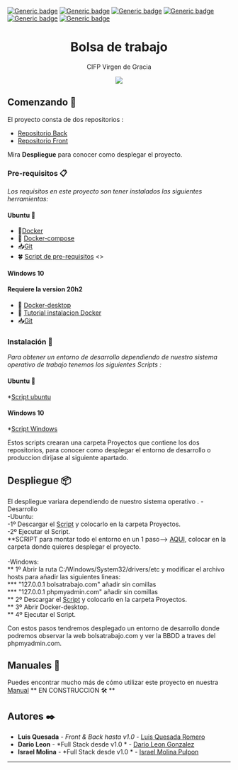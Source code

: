 

[![Generic badge](https://img.shields.io/badge/Front-Angular-blue.svg)](https://shields.io/) 
[![Generic badge](https://img.shields.io/badge/Api-Laravel-red.svg)](https://shields.io/)
[![Generic badge](https://img.shields.io/badge/Development%20enviroment-Docker-1f425f.svg)](https://shields.io/)
[![Generic badge](https://img.shields.io/badge/Deploy%20front-Netlify-04bac7.svg)](https://shields.io/)
[![Generic badge](https://img.shields.io/badge/Ubuntu-Ready-7a04cf.svg)](https://shields.io/)
[![Generic badge](https://img.shields.io/badge/Windows-Ready-f57905.svg)](https://shields.io/)

<h1 align="center"> Bolsa de trabajo </h1>
<p align="center"> CIFP Virgen de Gracia</p>
<a href="https://cifpvirgendegracia.com/"><p align="center"><img src="https://cifpvirgendegracia.com/wp-content/uploads/2019/11/LogoIcon.png"/></p> </a>

## Comenzando 🚀

El proyecto consta de dos repositorios :

* [Repositorio Back](https://github.com/kherop/bolsa_trabajo_back.git) <br>
* [Repositorio Front](https://github.com/kherop/bolsa_trabajo_front.git)

Mira **Despliegue** para conocer como desplegar el proyecto.

### Pre-requisitos 📋

_Los requisitos en este proyecto son tener instalados las siguientes herramientas:_

#### Ubuntu :penguin: ####
* :whale:[Docker](https://www.digitalocean.com/community/tutorials/how-to-install-and-use-docker-on-ubuntu-20-04-es)
* :whale2: [Docker-compose](https://www.digitalocean.com/community/tutorials/how-to-install-and-use-docker-compose-on-ubuntu-20-04-es)
* 📥[Git](https://www.digitalocean.com/community/tutorials/how-to-install-git-on-ubuntu-20-04-es)
* 🍀 [Script de pre-requisitos](https://drive.google.com/file/d/1rXfPjPWy2Db8DF9R8IaC9xe5nE3QZk06/view?usp=sharing)
<<ejecutar anteriormente un sudo su>>
#### Windows 10 ####
#### Requiere la version 20h2  ####
* :whale: [Docker-desktop](https://hub.docker.com/editions/community/docker-ce-desktop-windows)
* :whale2: [Tutorial instalacion Docker](https://enmilocalfunciona.io/instalando-y-probando-docker-en-windows-10/)
* 📥[Git](http://git-scm.com/download/win)

### Instalación 🔧

_Para obtener un entorno de desarrollo dependiendo de nuestro sistema operativo de trabajo tenemos los siguientes Scripts :_

#### Ubuntu :penguin: ####
*[Script ubuntu](https://drive.google.com/file/d/1bFFBECh7blk9XCnkZxN-jiOHropmqsvF/view?usp=sharing)
#### Windows 10 ####
*[Script Windows](https://drive.google.com/file/d/1eofeBkweaswPRB_jPlpxL2gqaAUuDdCa/view?usp=sharing)

Estos scripts crearan una carpeta Proyectos que contiene los dos repositorios, para conocer como desplegar el entorno de desarrollo o produccion dirijase al siguiente apartado.
## Despliegue 📦

El despliegue variara dependiendo de nuestro sistema operativo .
  -Desarrollo <br>
      -Ubuntu:<br>
          -1º Descargar el [Script](https://drive.google.com/file/d/1pPxc-gNklaX5URKry5OQj4j3fnElPPTZ/view?usp=sharing) y colocarlo en la carpeta Proyectos. <br>
          -2º Ejecutar el Script.<br>
      **SCRIPT para montar todo el entorno en un 1 paso--> [AQUI](https://drive.google.com/file/d/1UBv8UT2xEeVqN2JBM1uTuqQ2CSahsj4I/view?usp=sharing), colocar en la carpeta  donde quieres desplegar el proyecto.<br>
      <br>
      -Windows:<br>
          ** 1º Abrir la ruta C:/Windows/System32/drivers/etc y modificar el archivo hosts para añadir las siguientes lineas:<br>
              *** "127.0.0.1 bolsatrabajo.com"  añadir sin comillas <br>
              *** "127.0.0.1 phpmyadmin.com" añadir sin comillas <br>
          ** 2º Descargar el [Script](https://drive.google.com/file/d/1E2pKfvBHnpwTJ1Iy_Cm_5NEF7hNolgMb/view?usp=sharing) y colocarlo en la carpeta Proyectos. <br>
          ** 3º Abrir Docker-desktop. <br>
          ** 4º Ejecutar el Script. <br>
          
  Con estos pasos tendremos desplegado un entorno de desarrollo donde podremos observar la web bolsatrabajo.com  y  ver la BBDD a traves del phpmyadmin.com.     
   
## Manuales 📖

Puedes encontrar mucho más de cómo utilizar este proyecto en nuestra [Manual]() ** EN CONSTRUCCION 🛠 **

## Autores ✒️

* **Luis Quesada** - *Front & Back hasta v1.0* - [Luis Quesada Romero](https://github.com/kherop) 
* **Dario Leon** - *Full Stack desde v1.0 * - [Dario Leon Gonzalez](https://github.com/darioL506) 
* **Israel Molina** - *Full Stack desde v1.0 * - [Israel Molina Pulpon](https://github.com/TP01AB) 
---
